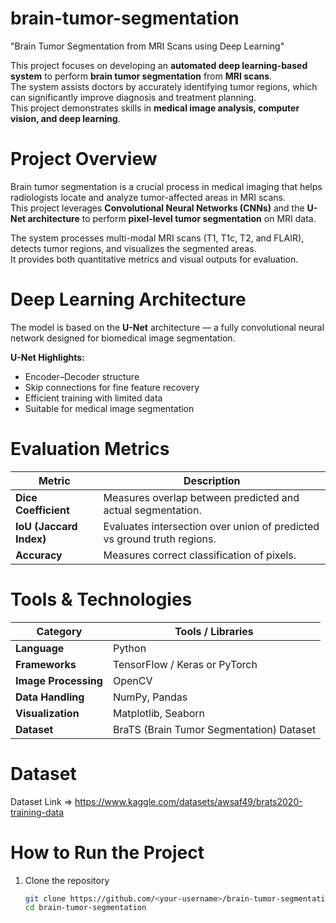 # brain-tumor-segmentation
"Brain Tumor Segmentation from MRI Scans using Deep Learning"

This project focuses on developing an **automated deep learning-based system** to perform **brain tumor segmentation** from **MRI scans**.  
The system assists doctors by accurately identifying tumor regions, which can significantly improve diagnosis and treatment planning.  
This project demonstrates skills in **medical image analysis, computer vision, and deep learning**.

# Project Overview

Brain tumor segmentation is a crucial process in medical imaging that helps radiologists locate and analyze tumor-affected areas in MRI scans.  
This project leverages **Convolutional Neural Networks (CNNs)** and the **U-Net architecture** to perform **pixel-level tumor segmentation** on MRI data.

The system processes multi-modal MRI scans (T1, T1c, T2, and FLAIR), detects tumor regions, and visualizes the segmented areas.  
It provides both quantitative metrics and visual outputs for evaluation.

# Deep Learning Architecture

The model is based on the **U-Net** architecture — a fully convolutional neural network designed for biomedical image segmentation.

**U-Net Highlights:**
- Encoder–Decoder structure
- Skip connections for fine feature recovery
- Efficient training with limited data
- Suitable for medical image segmentation

# Evaluation Metrics

| Metric | Description |
|---------|-------------|
| **Dice Coefficient** | Measures overlap between predicted and actual segmentation. |
| **IoU (Jaccard Index)** | Evaluates intersection over union of predicted vs ground truth regions. |
| **Accuracy** | Measures correct classification of pixels. |

# Tools & Technologies

| Category | Tools / Libraries |
|-----------|------------------|
| **Language** | Python |
| **Frameworks** | TensorFlow / Keras or PyTorch |
| **Image Processing** | OpenCV |
| **Data Handling** | NumPy, Pandas |
| **Visualization** | Matplotlib, Seaborn |
| **Dataset** | BraTS (Brain Tumor Segmentation) Dataset |

# Dataset
Dataset Link => https://www.kaggle.com/datasets/awsaf49/brats2020-training-data

# How to Run the Project

1. Clone the repository  
   ```bash
   git clone https://github.com/<your-username>/brain-tumor-segmentation.git
   cd brain-tumor-segmentation
